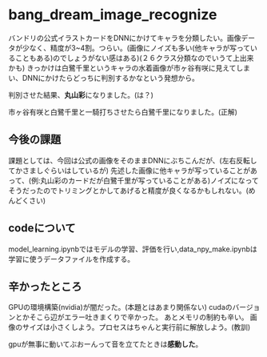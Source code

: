 # bang_dream_image_recognize
バンドリの公式イラストカードをDNNにかけてキャラを分類したい。画像データが少なく、精度が3~4割。つらい。(画像にノイズも多い(他キャラが写っていることもある)のでしょうがない感はある)(２６クラス分類なのでいうて上出来かも)
きっかけは白鷺千里というキャラの水着画像が市ヶ谷有咲に見えてしまい、DNNにかけたらどっちに判別するかなという発想から。

判別させた結果、**丸山彩**になりました。(は？)

市ヶ谷有咲と白鷺千里と一騎打ちさせたら白鷺千里になりました。(正解)

## 今後の課題

課題としては、今回は公式の画像をそのままDNNにぶちこんだが、(左右反転してかさましぐらいはしているが)
先述した画像に他キャラが写っていることがあって、(例:丸山彩のカードだが白鷺千里が写っていることがある)ノイズになってそうだったのでトリミングとかしてあげると精度が良くなるかもしれない。(めんどくさい)

## codeについて

model_learning.ipynbではモデルの学習、評価を行い,data_npy_make.ipynbは学習に使うデータファイルを作成する。


## 辛かったところ

GPUの環境構築(nvidia)が闇だった。(本題とはあまり関係ない)
cudaのバージョンとかそこら辺がエラー吐きまくりで辛かった。
あとメモリの制約も辛い。
画像のサイズは小さくしよう。プロセスはちゃんと実行前に解放しよう。(教訓)

gpuが無事に動いてぶおーんって音を立てたときは**感動した**。


